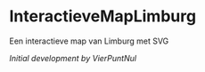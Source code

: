 InteractieveMapLimburg
======================

Een interactieve map van Limburg met SVG

*Initial development by VierPuntNul*
